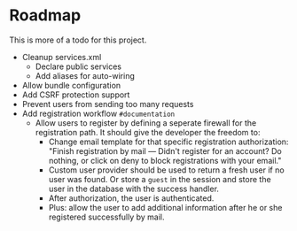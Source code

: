 # Roadmap

This is more of a todo for this project.

- Cleanup services.xml
    - Declare public services
    - Add aliases for auto-wiring
- Allow bundle configuration
- Add CSRF protection support
- Prevent users from sending too many requests
- Add registration workflow `#documentation`
    - Allow users to register by defining a seperate firewall for the registration path. It should give the developer the freedom to:
        - Change email template for that specific registration authorization: "Finish registration by mail — Didn't register for an account? Do nothing, or click on deny to block registrations with your email."
        - Custom user provider should be used to return a fresh user if no user was found. Or store a `guest` in the session and store the user in the database with the success handler.
        - After authorization, the user is authenticated.
        - Plus: allow the user to add additional information after he or she registered successfully by mail. 
